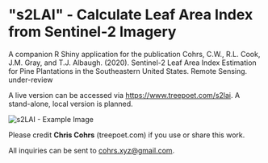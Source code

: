 # "s2LAI" - Calculate Leaf Area Index from Sentinel-2 Imagery

A companion R Shiny application for the publication Cohrs, C.W., R.L. Cook, J.M. Gray, and T.J. Albaugh. (2020). Sentinel-2 Leaf Area Index Estimation for Pine Plantations in the Southeastern United States. Remote Sensing. under-review

A live version can be accessed via https://www.treepoet.com/s2lai. A stand-alone, local version is planned.

![s2LAI - Example Image](https://static.wixstatic.com/media/eae594_b3ca0228d2aa4755ac542b797152bcf4~mv2.png)

Please credit **Chris Cohrs** (treepoet.com) if you use or share this work. 

All inquiries can be sent to cohrs.xyz@gmail.com. 
